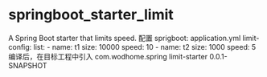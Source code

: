 # springboot_starter_limit
A Spring Boot starter that limits speed.
配置 
sprigboot: application.yml
limit-config:
     list:
         -
           name: t1
           size: 10000
           speed: 10
         -
            name: t2
            size: 1000
            speed: 5
 编译后，在目标工程中引入 
  <dependency>
     <groupId>com.wodhome.spring</groupId>
    <artifactId>limit-starter</artifactId>
    <version>0.0.1-SNAPSHOT</version>
  </dependency>
